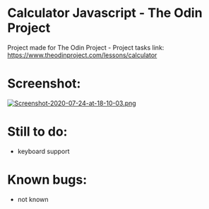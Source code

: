 # Calculator Javascript - The Odin Project

Project made for The Odin Project - Project tasks link: https://www.theodinproject.com/lessons/calculator


# Screenshot: 


[![Screenshot-2020-07-24-at-18-10-03.png](https://i.postimg.cc/1RnzgYj6/Screenshot-2020-07-24-at-18-10-03.png)](https://postimg.cc/7b44dXDY)


# Still to do: 
  - keyboard support
  
# Known bugs: 
  - not known

